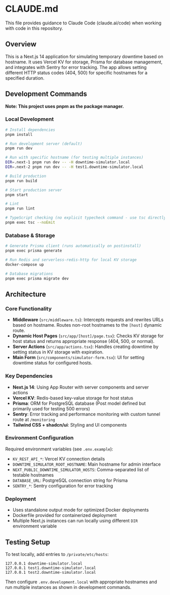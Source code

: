 # CLAUDE.md

This file provides guidance to Claude Code (claude.ai/code) when working with code in this repository.

## Overview

This is a Next.js 14 application for simulating temporary downtime based on hostname. It uses Vercel KV for storage, Prisma for database management, and integrates with Sentry for error tracking. The app allows setting different HTTP status codes (404, 500) for specific hostnames for a specified duration.

## Development Commands

**Note: This project uses pnpm as the package manager.**

### Local Development
```bash
# Install dependencies
pnpm install

# Run development server (default)
pnpm run dev

# Run with specific hostname (for testing multiple instances)
DIR=.next-1 pnpm run dev -- -H downtime-simulator.local
DIR=.next-2 pnpm run dev -- -H test1.downtime-simulator.local

# Build production
pnpm run build

# Start production server
pnpm start

# Lint
pnpm run lint

# TypeScript checking (no explicit typecheck command - use tsc directly)
pnpm exec tsc --noEmit
```

### Database & Storage
```bash
# Generate Prisma client (runs automatically on postinstall)
pnpm exec prisma generate

# Run Redis and serverless-redis-http for local KV storage
docker-compose up

# Database migrations
pnpm exec prisma migrate dev
```

## Architecture

### Core Functionality
- **Middleware** (`src/middleware.ts`): Intercepts requests and rewrites URLs based on hostname. Routes non-root hostnames to the `[host]` dynamic route.
- **Dynamic Host Pages** (`src/app/[host]/page.tsx`): Checks KV storage for host status and returns appropriate response (404, 500, or normal).
- **Server Actions** (`src/app/actions.tsx`): Handles creating downtime by setting status in KV storage with expiration.
- **Main Form** (`src/components/simulator-form.tsx`): UI for setting downtime status for configured hosts.

### Key Dependencies
- **Next.js 14**: Using App Router with server components and server actions
- **Vercel KV**: Redis-based key-value storage for host status
- **Prisma**: ORM for PostgreSQL database (Post model defined but primarily used for testing 500 errors)
- **Sentry**: Error tracking and performance monitoring with custom tunnel route at `/monitoring`
- **Tailwind CSS + shadcn/ui**: Styling and UI components

### Environment Configuration
Required environment variables (see `.env.example`):
- `KV_REST_API_*`: Vercel KV connection details
- `DOWNTIME_SIMULATOR_ROOT_HOSTNAME`: Main hostname for admin interface
- `NEXT_PUBLIC_DOWNTIME_SIMULATOR_HOSTS`: Comma-separated list of testable hostnames
- `DATABASE_URL`: PostgreSQL connection string for Prisma
- `SENTRY_*`: Sentry configuration for error tracking

### Deployment
- Uses standalone output mode for optimized Docker deployments
- Dockerfile provided for containerized deployment
- Multiple Next.js instances can run locally using different `DIR` environment variable

## Testing Setup

To test locally, add entries to `/private/etc/hosts`:
```
127.0.0.1 downtime-simulator.local
127.0.0.1 test1.downtime-simulator.local
127.0.0.1 test2.downtime-simulator.local
```

Then configure `.env.development.local` with appropriate hostnames and run multiple instances as shown in development commands.